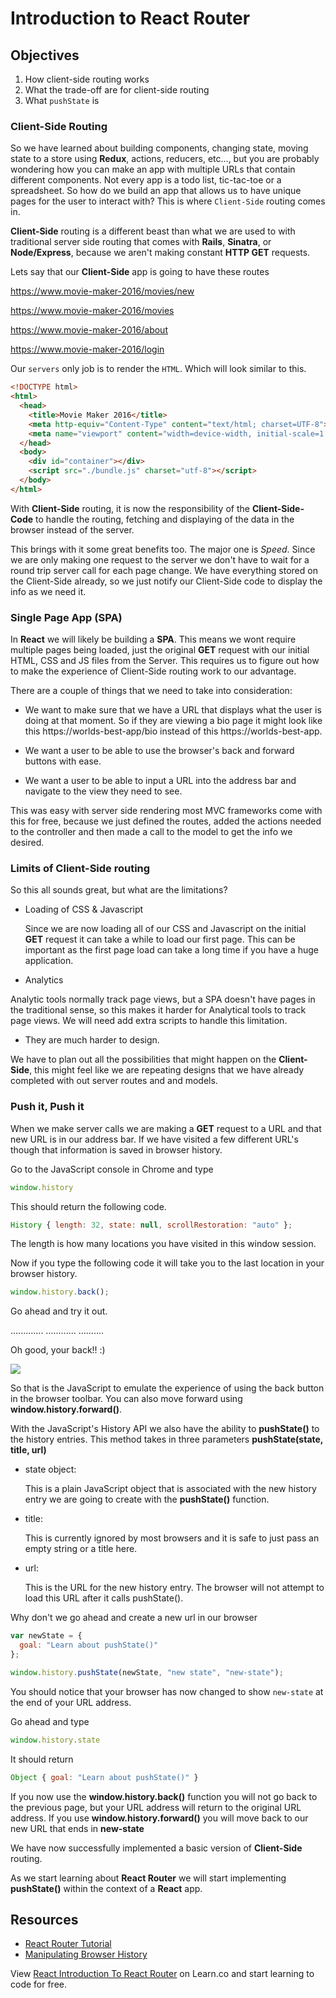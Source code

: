 # Introduction to React Router
## Objectives

1. How client-side routing works
2. What the trade-off are for client-side routing
3. What `pushState` is


### Client-Side Routing

So we have learned about building components, changing state, moving state to a store using __Redux__, actions, reducers, etc..., but you are probably wondering how you can make an app with multiple URLs that contain different components. Not every app is a todo list, tic-tac-toe or a spreadsheet. So how do we build an app that allows us to have unique pages for the user to interact with? This is where `Client-Side` routing comes in.  

__Client-Side__ routing is a different beast than what we are used to with traditional server side routing that comes with __Rails__, __Sinatra__, or __Node/Express__, because we aren't making constant __HTTP GET__ requests.

Lets say that our __Client-Side__ app is going to have these routes

https://www.movie-maker-2016/movies/new

https://www.movie-maker-2016/movies

https://www.movie-maker-2016/about

https://www.movie-maker-2016/login

Our `servers` only job is to render the `HTML`. Which will look similar to this.

```html
<!DOCTYPE html>
<html>
  <head>
    <title>Movie Maker 2016</title>
    <meta http-equiv="Content-Type" content="text/html; charset=UTF-8">
    <meta name="viewport" content="width=device-width, initial-scale=1.0">
  </head>
  <body>
    <div id="container"></div>
    <script src="./bundle.js" charset="utf-8"></script>
  </body>
</html>
```

With __Client-Side__ routing, it is now the responsibility of the __Client-Side-Code__ to handle the routing, fetching and displaying of the data in the browser instead of the server.

This brings with it some great benefits too. The major one is *Speed*. Since we are only making one request to the server we don't have to wait for a round trip server call for each page change. We have everything stored on the Client-Side already, so we just notify our Client-Side code to display the info as we need it.

### Single Page App (SPA)

In __React__ we will likely be building a __SPA__. This means we wont require multiple pages being loaded, just the original __GET__ request with our initial HTML, CSS and JS files from the Server. This requires us to figure out how to make the experience of Client-Side routing work to our advantage.

There are a couple of things that we need to take into consideration:

* We want to make sure that we have a URL that displays what the user is doing at that moment. So if they are viewing a bio page it might look like this https://worlds-best-app/bio instead of this https://worlds-best-app.

* We want a user to be able to use the browser's back and forward buttons with ease.

* We want a user to be able to input a URL into the address bar and navigate to the view they need to see.

This was easy with server side rendering most MVC frameworks come with this for free, because we just defined the routes, added the actions needed to the controller and then made a call to the model to get the info we desired.


### Limits of Client-Side routing

So this all sounds great, but what are the limitations?

* Loading of CSS & Javascript

  Since we are now loading all of our CSS and Javascript on the initial __GET__ request it can take a while to load our first page. This can be important as the first page load can take a long time if you have a huge application.

 * Analytics

  Analytic tools normally track page views, but a SPA doesn't have pages in the traditional sense, so this makes it harder for Analytical tools to track page views. We will need add extra scripts to handle this limitation.

  * They are much harder to design.

  We have to plan out all the possibilities that might happen on the __Client-Side__, this might feel like we are repeating designs that we have already completed with out server routes and and models.

### Push it, Push it

When we make server calls we are making a __GET__ request to a URL and that new URL is in our address bar. If we have visited a few different URL's though that information is saved in browser history.

Go to the JavaScript console in Chrome and type

```JavaScript
window.history
```

This should return the following code.

```JavaScript
History { length: 32, state: null, scrollRestoration: "auto" };
```

The length is how many locations you have visited in this window session.

Now if you type the following code it will take you to the last location in your browser history.

```JavaScript
window.history.back();
```

Go ahead and try it out.

.............
............
..........

Oh good, your back!! :)

![](http://i.giphy.com/10VbdHyZElXqso.gif)

So that is the JavaScript to emulate the experience of using the back button in the browser toolbar. You can also move forward using __window.history.forward()__.

With the JavaScript's History API we also have the ability to __pushState()__ to the history entries. This method takes in three parameters __pushState(state, title, url)__

* state object:

  This is a plain JavaScript object that is associated with the new history entry we are going to create with the __pushState()__ function.

* title:

  This is currently ignored by most browsers and it is safe to just pass an empty string or a title here.

* url:

  This is the URL for the new history entry. The browser will not attempt to load this URL after it calls pushState().

Why don't we go ahead and create a new url in our browser

```JavaScript
var newState = {
  goal: "Learn about pushState()"
};

window.history.pushState(newState, "new state", "new-state");
```

You should notice that your browser has now changed to show `new-state` at the end of your URL address.

Go ahead and type

```JavaScript
window.history.state
```

It should return

```JavaScript
Object { goal: "Learn about pushState()" }
```

If you now use the __window.history.back()__ function you will not go back to the previous page, but your URL address will return to the original URL address. If you use __window.history.forward()__ you will move back to our new URL that ends in __new-state__

We have now successfully implemented a basic version of __Client-Side__ routing.

As we start learning about __React Router__ we will start implementing __pushState()__ within the context of a __React__ app.

## Resources

* [React Router Tutorial](https://reacttraining.com/react-router/web/guides/quick-start)
* [Manipulating Browser History](https://developer.mozilla.org/en-US/docs/Web/API/History_API)

<p class='util--hide'>View <a href='https://learn.co/lessons/react-introduction-to-react-router'>React Introduction To React Router</a> on Learn.co and start learning to code for free.</p>
